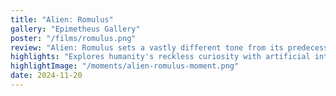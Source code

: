 ```yaml
---
title: "Alien: Romulus"
gallery: "Epimetheus Gallery"
poster: "/films/romulus.png"
review: "Alien: Romulus sets a vastly different tone from its predecessors."
highlights: "Explores humanity's reckless curiosity with artificial intelligence."
highlightImage: "/moments/alien-romulus-moment.png"
date: 2024-11-20
---
```


